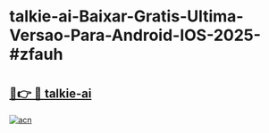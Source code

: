 # talkie-ai-Baixar-Gratis-Ultima-Versao-Para-Android-IOS-2025-#zfauh

# <h2><a href="https://ainizakaria.my?title=talkie-ai&ref=25M">🔗👉 🔴 talkie-ai</a></h2>

[![acn](https://github.com/user-attachments/assets/0f9c940e-d8b0-45ae-aac7-cd30a18b3e1c)](https://ainizakaria.my?title=talkie-ai&ref=25M)

